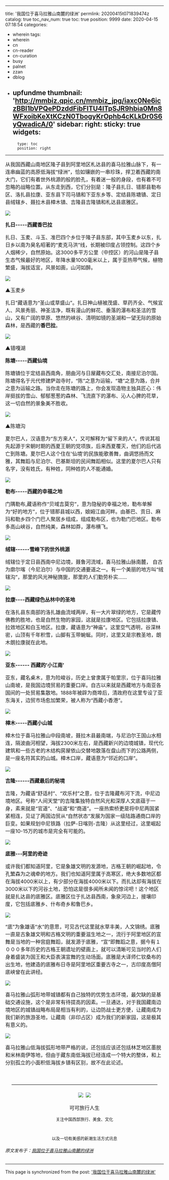 
---
title: '我国位于喜马拉雅山南麓的绿洲'
permlink: 20200415t071839474z
catalog: true
toc_nav_num: true
toc: true
position: 9999
date: 2020-04-15 07:18:54
categories:
- wherein
tags:
- wherein
- cn
- cn-reader
- cn-curation
- busy
- palnet
- zzan
- dblog
- upfundme
thumbnail: 'http://mmbiz.qpic.cn/mmbiz_jpg/iaxc0Ne6iczBBI1bVPQePDzddFibFITU4ITpSJR9hbia0Mn8WFxoibKeXtKCzN0TbogyKrOphb4cKLkDr0S6yQwadicA/0'
sidebar:
    right:
        sticky: true
widgets:
    -
        type: toc
        position: right
---


<p style="min-height: 1em;font-size: 16px;max-width: 100% !important">从我国西藏山南地区隆子县到阿里地区札达县的喜马拉雅山脉下，有一连串幽蓝的高原低海拔“绿洲”，恰如镶嵌的一串珍珠，捍卫着西藏的南大门，它们有着世外桃源的般的脸孔，有着迷一般的身段，也有着不可忽略的战略位置。从东走到西，它们分别是：隆子县扎日、错那县勒布区、洛扎县拉康、亚东县下司马镇和下亚东乡等、定结县陈塘镇、定日县绒辖乡、聂拉木县樟木镇、吉隆县吉隆镇和札达县底雅区。</p><p><img data-s="300,640" data-type="jpeg" src="http://mmbiz.qpic.cn/mmbiz_jpg/iaxc0Ne6iczBBI1bVPQePDzddFibFITU4ITpSJR9hbia0Mn8WFxoibKeXtKCzN0TbogyKrOphb4cKLkDr0S6yQwadicA/0" data-ratio="0.7243243243243244" data-w="740" /></p><p style="min-height: 1em;font-size: 16px;max-width: 100% !important"><strong>扎日-----西藏香巴拉</strong></p><p style="min-height: 1em;font-size: 16px;max-width: 100% !important">扎日、玉麦、斗玉、准巴四个乡位于隆子县东部，其中玉麦乡以东，扎日乡以南为臭名昭著的“麦克马洪”线，长期被印度占领控制。这四个乡人烟稀少，自然原始。这3000多平方公里（中控区）的河山是隆子县生态气候最好的地区，年降水量1000毫米以上，属于亚热带气候，植物繁盛，海拔适宜，风景如画，山河如醉。</p><p><img data-s="300,640" data-type="png" src="http://mmbiz.qpic.cn/mmbiz_png/iaxc0Ne6iczBBI1bVPQePDzddFibFITU4ITX4d5vkRKT8VIzXWxsmIyePJnZxQUiaUlA5xy2k68EFtIj8a2pW2xNicA/0?wx_fmt=png" data-ratio="0.6430868167202572" data-w="933" /></p><p style="min-height: 1em;font-size: 16px;max-width: 100% !important">▲玉麦乡</p><p style="min-height: 1em;font-size: 16px;max-width: 100% !important">扎日”藏语意为“圣山或草盛山”。扎日神山植被茂盛、草药齐全、气候宜人、风景秀丽、神圣洁净，既有漫山的鲜花、垂落的瀑布和圣洁的雪山，又有广阔的草原、悠然的峡谷、清明如镜的圣湖和一望无际的原始森林，是西藏的<strong style="font-family: 宋体;text-align: justify;text-indent: 2em">香巴拉</strong>。</p><p><img data-s="300,640" data-type="jpeg" src="http://mmbiz.qpic.cn/mmbiz_jpg/iaxc0Ne6iczBBvRho8ncaHFs96CCVPeK3rJrMCxogZoLlzHA5ibeCFuVianSZsBDfByC0HGIHAhibJQlrC1iajUjHqMQ/0" data-ratio="0.6662162162162162" data-w="740" /></p><p style="min-height: 1em;font-size: 16px;max-width: 100% !important">▲错嘎湖</p><p style="min-height: 1em;font-size: 16px;max-width: 100% !important"><strong>陈塘-----西藏仙境</strong></p><p style="font-size: 16px;min-height: 1em;max-width: 100% !important">陈塘镇位于定结县西南角，朋曲河与日屋藏布交汇处，南接尼泊尔国。陈塘得名于元代修建萨迦寺时，“陈”之意为运输，“塘”之意为路，合并之意为运输之路。当你走在陈塘的路上，你会发现造物主独具匠心：伟岸挺拔的雪山、郁郁葱葱的森林、飞流直下的瀑布、沁人心脾的花草，这一切自然的景象美不胜收。</p><p><img data-s="300,640" data-type="jpeg" src="http://mmbiz.qpic.cn/mmbiz_jpg/iaxc0Ne6iczBBI1bVPQePDzddFibFITU4IT1gh1DeLpxAU5QaRwF9xlYeqqicicDVwekITgqTiaiaE4TnZZW74IbKMkxw/0" data-ratio="0.6666666666666666" data-w="600" /></p><p style="font-size: 16px;min-height: 1em;max-width: 100% !important">▲陈塘沟</p><p style="font-size: 16px;min-height: 1em;max-width: 100% !important">夏尔巴人，汉语意为“东方来人”，又可解释为“留下来的人”。传说其祖先起源于宋朝时期的西夏王朝的党项族，后来西夏覆灭，他们的后代逃亡到陈塘。夏尔巴人这个住在'仙境’的民族能歌善舞，曲调悠扬而文雅，其舞蹈与尼泊尔、巴基斯坦的民间舞蹈相似。这里的夏尔巴人只有名字，没有姓氏，有种姓，同种姓的人不能通婚。</p><p><img data-s="300,640" data-type="jpeg" src="http://mmbiz.qpic.cn/mmbiz_jpg/iaxc0Ne6iczBBI1bVPQePDzddFibFITU4IT6kh85bwBxXfYPToBXenxtU9qyv9IFPd2telsXZibhzdyYLBIWwteSjg/0" data-ratio="0.6306306306306306" data-w="666" /></p><p style="font-size: 16px;min-height: 1em;max-width: 100% !important"><strong>勒布-----西藏的幸福之地</strong><br /></p><p style="min-height: 1em;font-size: 16px;max-width: 100% !important">门隅勒布,藏语称作“贝域吉莫穷”，意为隐秘的幸福之地，勒布单解为“好的地方”，位于错那县城以西，娘姆江曲河畔。由基巴、贡日、麻玛和勒乡四个门巴人聚居乡组成，组成勒布区，也为勒门巴地区。勒布多高山峡谷，自然纯美，森林如莽，瀑布横飞。</p><p><img data-s="300,640" data-type="jpeg" src="http://mmbiz.qpic.cn/mmbiz_jpg/iaxc0Ne6iczBBI1bVPQePDzddFibFITU4ITd92E28JibWmDFnQUKzHwBhIp4pDVyQzWNtnIOufzIaGZwmqqPDKC12w/0" data-ratio="0.6662162162162162" data-w="740" /></p><p style="font-size: 16px;min-height: 1em;max-width: 100% !important"><strong>绒辖------雪峰下的世外桃源</strong></p><p style="font-size: 16px;min-height: 1em;max-width: 100% !important">绒辖位于定日县西南中尼边境，聂鲁河流域，喜马拉雅山脉南麓，&nbsp;自古为廓尔喀（今尼泊尔）与中国的交通要道之一。有一个美丽的地方叫“绒辖沟”，那里的风光神秘旖旎，那里的人们勤劳朴实……</p><p><img data-s="300,640" data-type="jpeg" src="http://mmbiz.qpic.cn/mmbiz_jpg/iaxc0Ne6iczBBI1bVPQePDzddFibFITU4ITicBG4sWmlzD1Wz4FLS73O0aNuYcFKBOz5uFOzjialy6ibjicL1ictkdTibqA/0" data-ratio="0.6662162162162162" data-w="740" /></p><p style="min-height: 1em;font-size: 16px;max-width: 100% !important"><strong>拉康----西藏绿色丛林中的圣地</strong></p><p style="min-height: 1em;font-size: 16px;max-width: 100% !important">在洛扎县东南部的洛扎雄曲流域两岸，有一大片翠绿的地方，它是藏传佛教的胜地，也是自然生物的家园，这就是拉康地区。它包括拉康镇、拉效地区和白玉地区。拉康，藏语意为“神庙”。这里空气透明，谷深林密，山顶有千年积雪，山脚有玉带蜿蜒。同时，这里又是宗教圣地，朗木朗拉康就在此地。</p><p><img data-s="300,640" data-type="jpeg" src="http://mmbiz.qpic.cn/mmbiz_jpg/iaxc0Ne6iczBBI1bVPQePDzddFibFITU4ITuF0ShrOmicUTcLKk4hQjb1TUP8icvZOL96fX2caiaoMtWtibN7ouibBqtCQ/0" data-ratio="0.6648648648648648" data-w="740" /></p><p style="min-height: 1em;font-size: 16px;max-width: 100% !important"><strong>亚东------ 西藏的'小江南’</strong></p><p style="min-height: 1em;font-size: 16px;max-width: 100% !important">亚东，藏名桌木，意为险峻谷，历史上曾隶属于帕里宗，位于喜玛拉雅山南坡，是我国边境贸易的重要口岸。自古以来就是西藏地方与南亚各国间的一处贸易集散地。1888年被辟为商埠后，清政府在这里专设了亚东海关，边贸市场愈加繁荣，被人称为“西藏小香港”。</p><p><img data-s="300,640" data-type="png" src="http://mmbiz.qpic.cn/mmbiz_png/iaxc0Ne6iczBBI1bVPQePDzddFibFITU4ITU9sl9wswb7fIoq44ic7wkjT9ljIZ8lyYjwXwAR6yOHGCicRh6icrBuz3A/0?wx_fmt=png" data-ratio="0.6492805755395683" data-w="1112" /></p><p style="min-height: 1em;font-size: 16px;max-width: 100% !important;text-align: left"><strong>樟木-----西藏小山城</strong><br /></p><p style="min-height: 1em;font-size: 16px;max-width: 100% !important">樟木位于喜马拉雅山中段南坡，聂拉木县最南端，与尼泊尔王国山水相连，隔波曲河相望，海拔2300米左右，是西藏新兴的边境城镇，现代化建筑和一些古老的木结构房屋依山交替地散落在盘山而下的公路两侧，是一座名符其实的山城。樟木口岸，藏语意为“邻近的口岸”。</p><p><img data-s="300,640" data-type="jpeg" src="http://mmbiz.qpic.cn/mmbiz_jpg/iaxc0Ne6iczBBI1bVPQePDzddFibFITU4IT3y52HBVL3l95GB9Z0LBxeRaeibL2bu3CxMjXQopPCfSuIHy34iaoIqQg/0" data-ratio="0.6662162162162162" data-w="740" /></p><p style="min-height: 1em;font-size: 16px;max-width: 100% !important;text-align: left"><strong>吉隆------西藏最后的秘境</strong></p><p style="min-height: 1em;font-size: 16px;max-width: 100% !important">吉隆，为藏语“舒适村”、“欢乐村”之意，位于吉隆藏布河下流，中尼边境地区。号称“人间天堂”的吉隆集独特自然风光和深厚人文底蕴于一身，素来就是“官道”、“战道”和“商道”。一座热索桥更是将中尼两国紧紧相连，见证了两国边贸从“自然状态”发展为国家一级陆路通商口岸的巨变。如果规划中尼铁路（拉萨-日喀则-吉隆）从这里经过，这里崛起一座10-15万的城市是完全有可能的。</p><p><img data-s="300,640" data-type="jpeg" src="http://mmbiz.qpic.cn/mmbiz_jpg/iaxc0Ne6iczBBI1bVPQePDzddFibFITU4ITPNGzO7mRDN5a23juC3a2vDC04CSA7iaa3loa2THKnvXnOnd6JXuf3Tg/0" data-ratio="0.6675675675675675" data-w="740" /></p><p style="min-height: 1em;font-size: 16px;max-width: 100% !important;text-align: left"><strong>底雅---阿里的奇迹</strong></p><p style="min-height: 1em;font-size: 16px;max-width: 100% !important">或许我们都知道阿里，它是象雄文明的发源地，古格王朝的崛起地，令孔繁森为之魂牵的地方。我们也知道阿里属于高寒区，绝大多数地区都在海拔4000米以上，有少部分在海拔4000米以下。而扎达却有海拔在3000米以下的河谷土地，恐怕这是很多闻所未闻的惊诧吧！这个地区就是扎达县的底雅区。底雅区位于扎达县西南，象泉河边上，接壤印度，它包括底雅乡、什布奇乡和鲁巴乡。</p><p><img data-s="300,640" data-type="jpeg" src="http://mmbiz.qpic.cn/mmbiz_jpg/iaxc0Ne6iczBBI1bVPQePDzddFibFITU4ITicBG4sWmlzD1Wz4FLS73O0aNuYcFKBOz5uFOzjialy6ibjicL1ictkdTibqA/0" data-ratio="0.6662162162162162" data-w="740" /></p><p style="min-height: 1em;font-size: 16px;max-width: 100% !important">“底”为象雄语“水”的意思，可见古代这里就水草丰美，人文锦绣。底雅一直是古象雄文明和古格文明的重要滋生地之一，流行于阿里地区的宣舞是当地的一种宫庭舞蹈，就发源于底雅，“宣”即舞蹈之意，据今有１０００多年历史的古格王朝遗址的壁画上，就可以清晰可见当时的人们身着盛装为国王和大臣表演宣舞的生动场面。底雅是大译师仁钦桑布的出生地，他建造的底雅布日寺是阿里地区重要古寺之一，古印度高僧阿底峡曾在此讲经。</p><p><img data-s="300,640" data-type="jpeg" src="http://mmbiz.qpic.cn/mmbiz_jpg/iaxc0Ne6iczBBI1bVPQePDzddFibFITU4ITwsIoiavGGnevPrJMzw2h1gsbfqdO5whY0Bs4bX3rpMAIjQRg9IQ07Mg/0" data-ratio="0.60546875" data-w="768" /></p><p style="min-height: 1em;font-size: 16px;max-width: 100% !important">喜马拉雅山弧形地带城镇都有自己独特的优势生态环境，最欠缺的是基础交通设施，这个是非常有待提高的因素。一旦通达，对于我国藏南边境地区的城镇战略布局是相当有利的，让边防战士更方便，让藏南成为我们新的旅游圣地，让藏南（非印占区）成为我们的新家园，这是极其有意义的。</p><p><img data-s="300,640" data-type="jpeg" src="http://mmbiz.qpic.cn/mmbiz_jpg/iaxc0Ne6iczBBI1bVPQePDzddFibFITU4ITghsyaktLBQpJpWZpUsezIia7luWiaxEqiaEOTqzf04wUFynPmL4NdTPeQ/0" data-ratio="0.6662162162162162" data-w="740" /></p><p style="min-height: 1em;font-size: 16px;max-width: 100% !important">喜马拉雅山低海拔弧形地带严格的说，还包括应该还包括林芝地区墨脱和米林南伊等地，但由于藏东南低海拔已经连成一个特大的整体，和上分别孤立的小面积低海拔乡镇有区别，故不在此论述。</p><p style="min-height: 1em;font-size: 16px;max-width: 100% !important"></p><p style="min-height: 1em;font-size: 16px;text-align: center;max-width: 100% !important">—————————————————————————————<br style="max-width: 100% !important" /></p><p style="margin-bottom: 15px;min-height: 1em;font-size: 16px;font-family: 微软雅黑, 黑体, Arial;text-align: center;max-width: 100% !important"><img data-ratio="1" data-s="300,640" src="http://mmbiz.qpic.cn/mmbiz_jpg/iaxc0Ne6iczBCkbvCYPOp639W0n26J8AGjTCrkNHEveCiavECicU1tibFYKL6N45LMfTCgnPeoKXGqX38qAlqb2x5cg/640" data-type="jpeg" data-w="150" style="width: auto !important" width="auto">&nbsp;&nbsp;<img data-ratio="1" data-s="300,640" src="http://mmbiz.qpic.cn/mmbiz/iaxc0Ne6iczBD9SVc7aibuoic2NiaSI5OVyubSbsb3ngxhia3W71QicF3tU9AsXibomSqtvNqvlKibtTaMAfDHoTL09mN9g/640" data-type="jpeg" data-w="113" style="width: auto !important" width="auto"><br style="max-width: 100% !important" /></p><p style="margin-bottom: 15px;min-height: 1em;font-size: 16px;font-family: 微软雅黑, 黑体, Arial;text-align: center;max-width: 100% !important">可可旅行人生</p><p style="min-height: 1em;font-size: 13px;line-height: normal;font-family: FZQingKeBenYueSongS-R-GB;text-align: center;max-width: 100% !important">关注中国西部旅行、美食、文化</p><p style="min-height: 1em;font-size: 13px;line-height: normal;font-family: FZQingKeBenYueSongS-R-GB;text-align: center;max-width: 100% !important"><br style="max-width: 100% !important" /></p><p style="min-height: 1em;font-size: 13px;line-height: normal;font-family: FZQingKeBenYueSongS-R-GB;text-align: center;max-width: 100% !important">以及一切有美感的新潮生活方式讯息</p>                 <h6>原文发布于：<a target="_blank" href="https://mp.weixin.qq.com/s/pIeOFT0LSJnc3kIQu3chkA" rel="noopener noreferrer">我国位于喜马拉雅山南麓的绿洲</a></h6>

- - -

This page is synchronized from the post: ['我国位于喜马拉雅山南麓的绿洲'](https://steemit.com/@iguazi123/20200415t071839474z)
